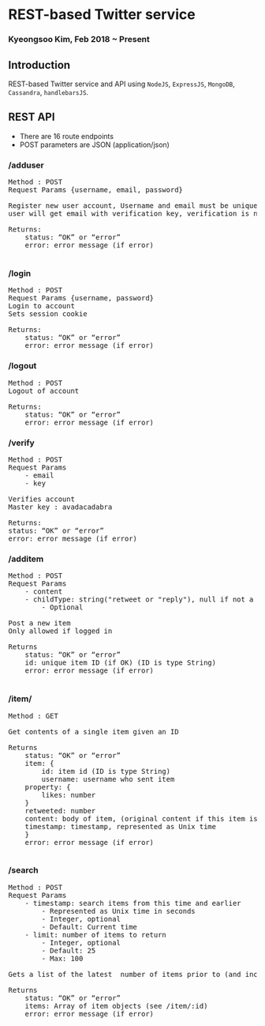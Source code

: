 # REST-based Twitter service
### Kyeongsoo Kim, Feb 2018 ~ Present

## Introduction
 REST-based Twitter service and API using `NodeJS`, `ExpressJS`, `MongoDB`, `Cassandra`, `handlebarsJS`.

## REST API
- There are 16 route endpoints
- POST parameters are JSON (application/json)

### /adduser
 <pre>
Method : POST
Request Params {username, email, password}

Register new user account, Username and email must be unique.
user will get email with verification key, verification is need for the future use.

Returns:
    status: “OK” or “error”
    error: error message (if error)

</pre>

### /login
<pre>
Method : POST
Request Params {username, password}
Login to account
Sets session cookie

Returns:
    status: “OK” or “error”
    error: error message (if error)
</pre>

### /logout
<pre>
Method : POST
Logout of account

Returns:
    status: “OK” or “error”
    error: error message (if error)
</pre>


### /verify
<pre>
Method : POST
Request Params
    - email
    - key

Verifies account
Master key : avadacadabra

Returns:
status: “OK” or “error”
error: error message (if error)
</pre>


### /additem
<pre>
Method : POST
Request Params
    - content
    - childType: string("retweet or "reply"), null if not a child item.
        - Optional

Post a new item
Only allowed if logged in

Returns
    status: “OK” or “error”
    id: unique item ID (if OK) (ID is type String)
    error: error message (if error)

</pre>

### /item/<id>
<pre>
Method : GET

Get contents of a single item given an ID

Returns
    status: “OK” or “error”
    item: {
        id: item id (ID is type String)
        username: username who sent item
    property: {
        likes: number
    }
    retweeted: number
    content: body of item, (original content if this item is a retweet)
    timestamp: timestamp, represented as Unix time
    }
    error: error message (if error)

</pre>

### /search
<pre>
Method : POST
Request Params
    - timestamp: search items from this time and earlier
        - Represented as Unix time in seconds
        - Integer, optional
        - Default: Current time
    - limit: number of items to return
        - Integer, optional
        - Default: 25
        - Max: 100

Gets a list of the latest <limit> number of items prior to (and including) the provided <timestamp>

Returns
    status: “OK” or “error”
    items: Array of item objects (see /item/:id)
    error: error message (if error)

</pre>